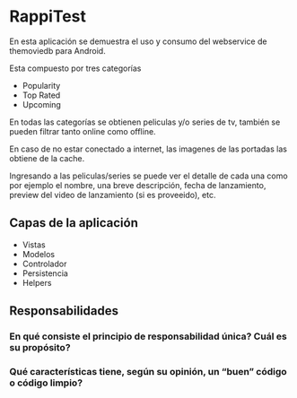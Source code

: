 # RappiTest

En esta aplicación se demuestra el uso y consumo del webservice de themoviedb para Android.

Esta compuesto por tres categorías

  * Popularity
  * Top Rated
  * Upcoming
  
En todas las categorías se obtienen peliculas y/o series de tv, también se pueden filtrar tanto online como offline.

En caso de no estar conectado a internet, las imagenes de las portadas las obtiene de la cache.

Ingresando a las peliculas/series se puede ver el detalle de cada una como por ejemplo el nombre, una breve descripción, fecha de lanzamiento, preview del video de lanzamiento (si es proveeido), etc.

## Capas de la aplicación

* Vistas
* Modelos
* Controlador
* Persistencia
* Helpers

## Responsabilidades

### En qué consiste el principio de responsabilidad única? Cuál es su propósito?

### Qué características tiene, según su opinión, un “buen” código o código limpio?


